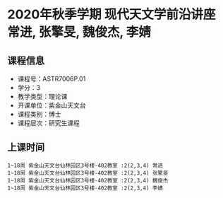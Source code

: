 # 2020年秋季学期 现代天文学前沿讲座 常进, 张擎旻, 魏俊杰, 李婧






## 课程信息

- 课程号：ASTR7006P.01
- 学分：3
- 教学类型：理论课
- 开课单位：紫金山天文台
- 课程类别：博士
- 课程层次：研究生课程

## 上课时间

```
1~18周 紫金山天文台仙林园区3号楼-402教室 :2(2,3,4) 常进
1~18周 紫金山天文台仙林园区3号楼-402教室 :2(2,3,4) 张擎旻
1~18周 紫金山天文台仙林园区3号楼-402教室 :2(2,3,4) 魏俊杰
1~18周 紫金山天文台仙林园区3号楼-402教室 :2(2,3,4) 李婧
```

